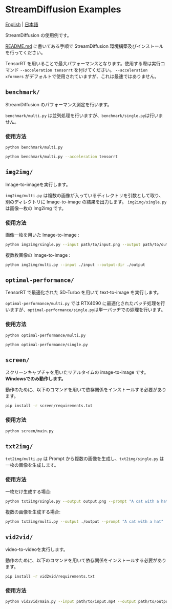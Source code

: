 # StreamDiffusion Examples

[English](./README.md) | [日本語](./README-ja.md)

StreamDiffusion の使用例です。

[README.md](../README.md) に書いてある手順で StreamDiffusion 環境構築及びインストールを行ってください。

TensorRT を用いることで最大パフォーマンスとなります。使用する際は実行コマンド `--acceleration tensorrt` を付けてください。
`--acceleration xformers` がデフォルトで使用されていますが、これは最速ではありません。


## `benchmark/`

StreamDiffusion のパフォーマンス測定を行います。

`benchmark/multi.py` は並列処理を行いますが、`benchmark/single.py`は行いません。

### 使用方法

```bash
python benchmark/multi.py
```

```bash
python benchmark/multi.py --acceleration tensorrt
```

## `img2img/`

Image-to-imageを実行します。

`img2img/multi.py` は複数の画像が入っているディレクトリを引数として取り、別のディレクトリに Image-to-image  の結果を出力します。
`img2img/single.py` は画像一枚の Img2img です。

### 使用方法

画像一枚を用いた Image-to-image :

```bash
python img2img/single.py --input path/to/input.png --output path/to/output.png
```

複数枚画像の Image-to-image :

```bash
python img2img/multi.py --input ./input --output-dir ./output
```

## `optimal-performance/`

TensorRT で最適化された SD-Turbo を用いて text-to-image を実行します。

`optimal-performance/multi.py` では RTX4090 に最適化されたバッチ処理を行いますが、`optimal-performance/single.py`は単一バッヂでの処理を行います。

### 使用方法

```bash
python optimal-performance/multi.py
```

```bash
python optimal-performance/single.py
```

## `screen/`

スクリーンキャプチャを用いたリアルタイムの image-to-image です。**Windowsでのみ動作します。**

動作のために、以下のコマンドを用いて依存関係をインストールする必要があります。

```bash
pip install -r screen/requirements.txt
```

### 使用方法

```bash
python screen/main.py
```

## `txt2img/`

`txt2img/multi.py` は Prompt から複数の画像を生成し、`txt2img/single.py` は一枚の画像を生成します。

### 使用方法

一枚だけ生成する場合:

```bash
python txt2img/single.py --output output.png --prompt "A cat with a hat"
```

複数の画像を生成する場合:

```bash
python txt2img/multi.py --output ./output --prompt "A cat with a hat"
```

## `vid2vid/`

video-to-videoを実行します。

動作のために、以下のコマンドを用いて依存関係をインストールする必要があります。

```bash
pip install -r vid2vid/requirements.txt
```

### 使用方法

```bash
python vid2vid/main.py --input path/to/input.mp4 --output path/to/output.mp4
```

